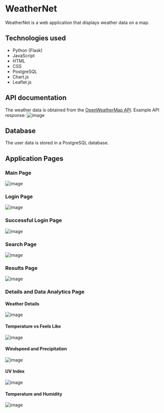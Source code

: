 # WeatherNet

WeatherNet is a web application that displays weather data on a map.

## Technologies used

* Python (Flask)
* JavaScript
* HTML
* CSS
* PostgreSQL
* Chart.js
* Leaflet.js

## API documentation

The weather data is obtained from the [OpenWeatherMap API](https://openweathermap.org/api). Example API response:
![image](https://user-images.githubusercontent.com/52933277/232967501-8590548e-0cda-45dd-8283-5d5fd5bb0fab.png)


## Database

The user data is stored in a PostgreSQL database. 

## Application Pages
### Main Page
![image](https://user-images.githubusercontent.com/52933277/232967690-af00ddd6-ba37-48b6-8776-debca087dd84.png)

### Login Page
![image](https://user-images.githubusercontent.com/52933277/232967740-9aaa7b26-5174-4fba-88a7-b1633cb506f6.png)

### Successful Login Page
![image](https://user-images.githubusercontent.com/52933277/232967827-b5f3a98e-aec3-472c-ac27-19ef954dd70b.png)

### Search Page
![image](https://user-images.githubusercontent.com/52933277/232967879-851031e9-c231-43ec-a00f-92bfc36a5048.png)

### Results Page
![image](https://user-images.githubusercontent.com/52933277/232967938-21c7111e-ced0-4363-896c-65a9a76ad4de.png)

### Details and Data Analytics Page
#### Weather Details
![image](https://user-images.githubusercontent.com/52933277/232968139-9d68b280-66c1-459f-95d8-c271b7cc7491.png)

#### Temperature vs Feels Like
![image](https://user-images.githubusercontent.com/52933277/232968213-5beac726-c33c-4da8-abe6-6ad32fc1f29c.png)

#### Windspeed and Precipitation
![image](https://user-images.githubusercontent.com/52933277/232968247-ec149710-7dcb-47db-928f-54db91c21782.png)

#### UV Index
![image](https://user-images.githubusercontent.com/52933277/232968288-e9c9445a-232b-4a17-8c06-e587f5d9e686.png)

#### Temperature and Humidity
![image](https://user-images.githubusercontent.com/52933277/232968337-c2b00263-5ccb-43e0-844e-a9c518709143.png)





